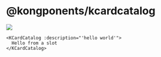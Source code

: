 # @kongponents/kcardcatalog

[![](https://img.shields.io/npm/v/@kongponents/kcardcatalog.svg?style=flat-square)](https://www.npmjs.com/package/@kongponents/kcardcatalog)

```vue
<KCardCatalog :description="'hello world'">
  Hello from a slot
</KCardCatalog>
```
